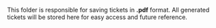This folder is responsible for saving tickets in **.pdf** format. All generated tickets will be stored here for easy access and future reference.
